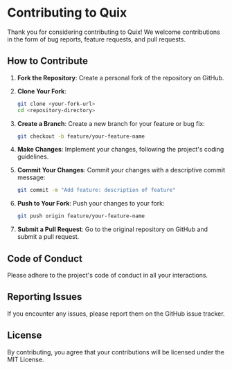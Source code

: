 # Contributing to Quix

Thank you for considering contributing to Quix! We welcome contributions in the form of bug reports, feature requests, and pull requests.

## How to Contribute

1. **Fork the Repository**: Create a personal fork of the repository on GitHub.

2. **Clone Your Fork**:
   ```bash
   git clone <your-fork-url>
   cd <repository-directory>
   ```

3. **Create a Branch**:
   Create a new branch for your feature or bug fix:
   ```bash
   git checkout -b feature/your-feature-name
   ```

4. **Make Changes**:
   Implement your changes, following the project's coding guidelines.

5. **Commit Your Changes**:
   Commit your changes with a descriptive commit message:
   ```bash
   git commit -m "Add feature: description of feature"
   ```

6. **Push to Your Fork**:
   Push your changes to your fork:
   ```bash
   git push origin feature/your-feature-name
   ```

7. **Submit a Pull Request**:
   Go to the original repository on GitHub and submit a pull request.

## Code of Conduct

Please adhere to the project's code of conduct in all your interactions.

## Reporting Issues

If you encounter any issues, please report them on the GitHub issue tracker.

## License

By contributing, you agree that your contributions will be licensed under the MIT License. 